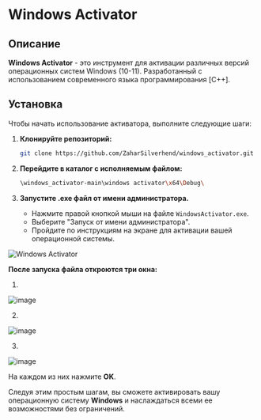 # Windows Activator

## Описание
**Windows Activator** - это инструмент для активации различных версий операционных систем Windows (10-11). Разработанный с использованием современного языка программирования [C++].

## Установка

Чтобы начать использование активатора, выполните следующие шаги:

1. **Клонируйте репозиторий:**
   ```bash
   git clone https://github.com/ZaharSilverhend/windows_activator.git
   ```

2. **Перейдите в каталог с исполняемым файлом:**
   ```bash
   \windows_activator-main\windows activator\x64\Debug\
   ```

3. **Запустите .exe файл от имени администратора.**
   - Нажмите правой кнопкой мыши на файле `WindowsActivator.exe`.
   - Выберите "Запуск от имени администратора".
   - Пройдите по инструкциям на экране для активации вашей операционной системы.

![Windows Activator](https://github.com/ZaharSilverhend/windows_activator/assets/153616076/9fb55a7a-c7ff-4965-b5a5-8a19e25e4d0b)

**После запуска файла откроются три окна:**

1.

   ![image](https://github.com/ZaharSilverhend/windows_activator/assets/153616076/ffc5d2d8-7458-4a56-8880-eff1c0ef5bd5)

2.

   ![image](https://github.com/ZaharSilverhend/windows_activator/assets/153616076/8ddccf38-a9a8-483c-8cb7-dcf4bb727820)

3.

   ![image](https://github.com/ZaharSilverhend/windows_activator/assets/153616076/99bb4e39-8505-4220-92a8-928df420cdc7)

На каждом из них нажмите **OK**.

Следуя этим простым шагам, вы сможете активировать вашу операционную систему **Windows** и наслаждаться всеми ее возможностями без ограничений.
